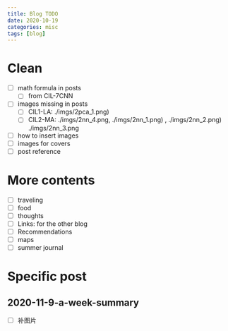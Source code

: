 ```yaml
---
title: Blog TODO
date: 2020-10-19
categories: misc
tags: [blog]
---
```


# Clean 

- [ ] math formula in posts
  - [ ] from CIL-7CNN
- [ ] images missing in posts
  - [ ] CIL1-LA: ./imgs/2pca_1.png)
  - [ ] CIL2-MA: ./imgs/2nn_4.png, ./imgs/2nn_1.png) , ./imgs/2nn_2.png) ./imgs/2nn_3.png
- [ ] how to insert images
- [ ] images for covers
- [ ] post reference

# More contents

- [ ] traveling
- [ ] food
- [ ] thoughts
- [ ] Links: for the other blog
- [ ] Recommendations
- [ ] maps
- [ ] summer journal

# Specific post

## 2020-11-9-a-week-summary

- [ ] 补图片